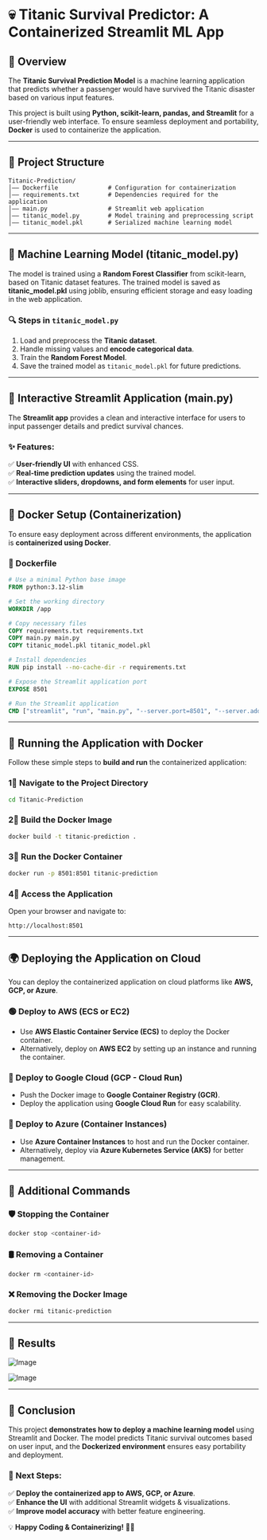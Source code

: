 # 💀 Titanic Survival Predictor: A Containerized Streamlit ML App

## 📌 Overview
The **Titanic Survival Prediction Model** is a machine learning application that predicts whether a passenger would have survived the Titanic disaster based on various input features. 

This project is built using **Python, scikit-learn, pandas, and Streamlit** for a user-friendly web interface. To ensure seamless deployment and portability, **Docker** is used to containerize the application.

---

## 📎 Project Structure
```
Titanic-Prediction/
│—— Dockerfile              # Configuration for containerization
│—— requirements.txt        # Dependencies required for the application
│—— main.py                 # Streamlit web application
│—— titanic_model.py        # Model training and preprocessing script
│—— titanic_model.pkl       # Serialized machine learning model
```

---

## 🤖 Machine Learning Model (titanic_model.py)
The model is trained using a **Random Forest Classifier** from scikit-learn, based on Titanic dataset features. The trained model is saved as **titanic_model.pkl** using joblib, ensuring efficient storage and easy loading in the web application.

### 🔍 Steps in `titanic_model.py`
1. Load and preprocess the **Titanic dataset**.
2. Handle missing values and **encode categorical data**.
3. Train the **Random Forest Model**.
4. Save the trained model as `titanic_model.pkl` for future predictions.

---

## 🎨 Interactive Streamlit Application (main.py)
The **Streamlit app** provides a clean and interactive interface for users to input passenger details and predict survival chances.

### ✨ Features:
✅ **User-friendly UI** with enhanced CSS.  
✅ **Real-time prediction updates** using the trained model.  
✅ **Interactive sliders, dropdowns, and form elements** for user input.  

---

## 🐳 Docker Setup (Containerization)
To ensure easy deployment across different environments, the application is **containerized using Docker**.

### 📝 Dockerfile
```dockerfile
# Use a minimal Python base image
FROM python:3.12-slim

# Set the working directory
WORKDIR /app

# Copy necessary files
COPY requirements.txt requirements.txt
COPY main.py main.py
COPY titanic_model.pkl titanic_model.pkl

# Install dependencies
RUN pip install --no-cache-dir -r requirements.txt

# Expose the Streamlit application port
EXPOSE 8501

# Run the Streamlit application
CMD ["streamlit", "run", "main.py", "--server.port=8501", "--server.address=0.0.0.0"]
```

---

## 🚀 Running the Application with Docker
Follow these simple steps to **build and run** the containerized application:

### 1⃣ Navigate to the Project Directory
```bash
cd Titanic-Prediction
```

### 2⃣ Build the Docker Image
```bash
docker build -t titanic-prediction .
```

### 3⃣ Run the Docker Container
```bash
docker run -p 8501:8501 titanic-prediction
```

### 4⃣ Access the Application
Open your browser and navigate to:
```
http://localhost:8501
```

---

## 🌍 Deploying the Application on Cloud
You can deploy the containerized application on cloud platforms like **AWS, GCP, or Azure**.

### 🟢 Deploy to AWS (ECS or EC2)
- Use **AWS Elastic Container Service (ECS)** to deploy the Docker container.
- Alternatively, deploy on **AWS EC2** by setting up an instance and running the container.

### 🔵 Deploy to Google Cloud (GCP - Cloud Run)
- Push the Docker image to **Google Container Registry (GCR)**.
- Deploy the application using **Google Cloud Run** for easy scalability.

### 🔴 Deploy to Azure (Container Instances)
- Use **Azure Container Instances** to host and run the Docker container.
- Alternatively, deploy via **Azure Kubernetes Service (AKS)** for better management.

---

## 🔧 Additional Commands
### 🛡️ Stopping the Container
```bash
docker stop <container-id>
```

### 🛢️ Removing a Container
```bash
docker rm <container-id>
```

### ❌ Removing the Docker Image
```bash
docker rmi titanic-prediction
```

---

## 🎯 Results

![Image](https://github.com/user-attachments/assets/ae503d50-1cdc-4535-be3f-4436174eaedb)

![Image](https://github.com/user-attachments/assets/05cbaae6-9e6b-466a-a042-f8abc631fb40)

---

## 🎡 Conclusion
This project **demonstrates how to deploy a machine learning model** using Streamlit and Docker. The model predicts Titanic survival outcomes based on user input, and the **Dockerized environment** ensures easy portability and deployment.

### 🚀 Next Steps:
✅ **Deploy the containerized app to AWS, GCP, or Azure**.  
✅ **Enhance the UI** with additional Streamlit widgets & visualizations.  
✅ **Improve model accuracy** with better feature engineering.  

💡 **Happy Coding & Containerizing!** 🐳💀
